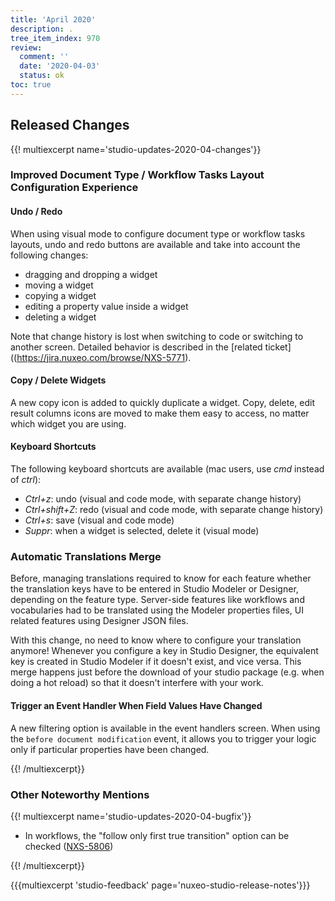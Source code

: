 ```yaml
---
title: 'April 2020'
description: .
tree_item_index: 970
review:
  comment: ''
  date: '2020-04-03'
  status: ok
toc: true
---
```


## Released Changes

{{! multiexcerpt name='studio-updates-2020-04-changes'}}

### Improved Document Type / Workflow Tasks Layout Configuration Experience

#### Undo / Redo

When using visual mode to configure document type or workflow tasks layouts, undo and redo buttons are available and take into account the following changes:
- dragging and dropping a widget
- moving a widget
- copying a widget
- editing a property value inside a widget
- deleting a widget

Note that change history is lost when switching to code or switching to another screen. Detailed behavior is described in the [related ticket]((https://jira.nuxeo.com/browse/NXS-5771).

#### Copy / Delete Widgets

A new copy icon is added to quickly duplicate a widget. Copy, delete, edit result columns icons are moved to make them easy to access, no matter which widget you are using.

#### Keyboard Shortcuts

The following keyboard shortcuts are available (mac users, use *cmd* instead of *ctrl*):
- *Ctrl+z*: undo (visual and code mode, with separate change history)
- *Ctrl+shift+Z*: redo (visual and code mode, with separate change history)
- *Ctrl+s*: save (visual and code mode)
- *Suppr*: when a widget is selected, delete it (visual mode)

### Automatic Translations Merge

Before, managing translations required to know for each feature whether the translation keys have to be entered in Studio Modeler or Designer, depending on the feature type. Server-side features like workflows and vocabularies had to be translated using the Modeler properties files, UI related features using Designer JSON files.

With this change, no need to know where to configure your translation anymore! Whenever you configure a key in Studio Designer, the equivalent key is created in Studio Modeler if it doesn't exist, and vice versa. This merge happens just before the download of your studio package (e.g. when doing a hot reload) so that it doesn't interfere with your work.

#### Trigger an Event Handler When Field Values Have Changed

A new filtering option is available in the event handlers screen. When using the `before document modification` event, it allows you to trigger your logic only if particular properties have been changed.

{{! /multiexcerpt}}

### Other Noteworthy Mentions

{{! multiexcerpt name='studio-updates-2020-04-bugfix'}}
- In workflows, the "follow only first true transition" option can be checked ([NXS-5806](https://jira.nuxeo.com/browse/NXS-5806))

{{! /multiexcerpt}}

{{{multiexcerpt 'studio-feedback' page='nuxeo-studio-release-notes'}}}
